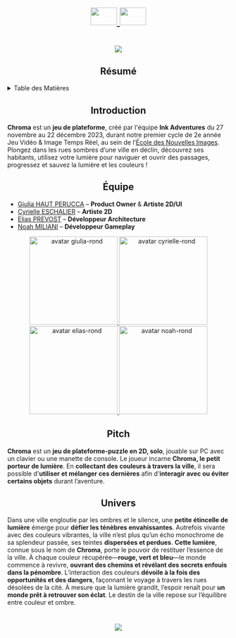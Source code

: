 <h1 align="center">
    <a href="https://github.com/Ecole-des-Nouvelles-Images/2024-Mobile-Clawster/blob/main/README.fr.md">
    <img src="https://github.com/user-attachments/assets/41b66b00-1f67-4793-bd92-24e4f4613b26" width="60" height="40">
  </a>
  <a href="https://github.com/Ecole-des-Nouvelles-Images/2024-Mobile-Clawster/blob/main/README.md">
    <img src="https://github.com/user-attachments/assets/8724f8b2-1eeb-402b-9584-50f07269331b" width="60" height="40">
  </a>
</h1>

<h1 align="center">
    <img src="https://github.com/user-attachments/assets/7297836c-85f9-4cbb-a341-8e219245c602">
  </a>

<h2 align="center">
  <strong>Résumé</strong>
</h2>

<details>
  <summary>Table des Matières</summary>
  <ol>
    <li><a href="#introduction">Introduction</a></li>
    <li><a href="#équipe">Équipe</a></li>
    <li><a href="#pitch">Pitch</a></li>
    <li><a href="#univers">Univers</a></li>
  </ol>
</details>

<h2 id="introduction" align="center">
  <strong>Introduction</strong>  
</h2>
<p>
  <strong>Chroma</strong> est un <strong>jeu de plateforme</strong>, créé par l'équipe <strong>Ink Adventures</strong> du 27 novembre au 22 décembre 2023, durant notre premier cycle de 2e année Jeu Vidéo & Image Temps Réel, au sein de l’<a href="https://github.com/Ecole-des-Nouvelles-Images">École des Nouvelles Images</a>. 
  Plongez dans les rues sombres d’une ville en déclin, découvrez ses habitants, utilisez votre lumière pour naviguer et ouvrir des passages, progressez et sauvez la lumière et les couleurs !
</p>

<h2 id="équipe" align="center">
  <strong>Équipe</strong>
</h2>
<ul>
  <li>
    <a href="https://github.com/GiuliaHP">Giulia HAUT PERUCCA</a> – <strong>Product Owner</strong> & <strong>Artiste 2D/UI</strong>
  </li>
  <li>
    <a href="https://github.com/Cyrielle-E">Cyrielle ESCHALIER</a> – <strong>Artiste 2D</strong>
  </li>
  <li>
    <a href="https://github.com/Elias-Pr">Elias PREVOST</a> – <strong>Développeur Architecture</strong>
  </li>
    <li>
    <a href="https://github.com/NoahMil">Noah MILIANI</a> – <strong>Développeur Gameplay</strong>
  </li>
</ul>

<div align="center">
  <a href="https://github.com/GiuliaHP">
    <img src="https://github.com/user-attachments/assets/050c3a0a-4467-45a6-847c-85183913477b" width="200px" alt="avatar giulia-rond">
  </a>
  <a href="https://github.com/Cyrielle-E">
    <img src="https://github.com/user-attachments/assets/9fafa3b0-4c0f-4500-b69a-04f4f2f2b274" width="200px" alt="avatar cyrielle-rond">
  </a>
  <a href="https://github.com/Elias-Pr">
    <img src="https://github.com/user-attachments/assets/38b85d7b-1b7f-4da7-936e-67a355151745" width="200px" alt="avatar elias-rond">
  </a>
  <a href="https://github.com/NoahMil">
    <img src="https://github.com/user-attachments/assets/2a66cfb4-db97-4eb6-b8aa-197e4ca7ca6a" width="200px" alt="avatar noah-rond">
  </a>
</div>

<h2 id="pitch" align="center">
  <strong>Pitch</strong>  
</h2>
<p>
 <strong>Chroma</strong> est un <strong>jeu de plateforme-puzzle en 2D, solo</strong>, jouable sur PC avec un clavier ou une manette de console. Le joueur incarne <strong>Chroma, le petit porteur de lumière</strong>. En <strong>collectant des couleurs à travers la ville</strong>, il sera possible d'<strong>utiliser et mélanger ces dernières</strong> 
  afin d'<strong>interagir avec ou éviter certains objets</strong> durant l’aventure.
</p>

<h2 id="univers" align="center">
  <strong>Univers</strong>
</h2>
<p>
  Dans une ville engloutie par les ombres et le silence, une <strong>petite étincelle de lumière</strong> émerge pour <strong>défier les ténèbres envahissantes</strong>. Autrefois vivante avec des couleurs vibrantes, la ville n’est plus qu’un écho monochrome de sa splendeur passée, ses teintes <strong>dispersées et perdues</strong>. <strong>Cette lumière</strong>, connue sous le nom de <strong>Chroma</strong>, porte le pouvoir de restituer l’essence de la ville. À chaque couleur récupérée—<strong>rouge, vert et bleu</strong>—le monde commence à revivre, <strong>ouvrant des chemins et révélant des secrets enfouis dans la pénombre</strong>. L’interaction des couleurs <strong>dévoile à la fois des opportunités et des dangers</strong>, façonnant le voyage à travers les rues désolées de la cité. À mesure que la lumière grandit, l’espoir renaît pour <strong>un monde prêt à retrouver son éclat</strong>. Le destin de la ville repose sur l’équilibre entre couleur et ombre.
</p>

<h1 align="center">
    <img src="https://github.com/user-attachments/assets/af7f8ac8-7127-4e3d-bb12-863378897002">
  </a>
